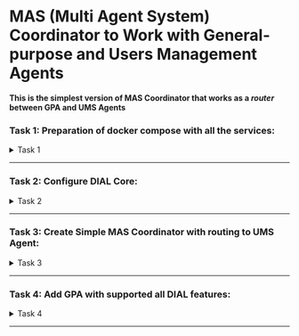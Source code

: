 # MAS (Multi Agent System) Coordinator to Work with General-purpose and Users Management Agents

**This is the simplest version of MAS Coordinator that works as a *router* between GPA and UMS Agents**


### Task 1: Preparation of docker compose with all the services:
<details>
<summary>Task 1</summary>

Prepare [docker-compose](docker-compose.yml) with all the services:
1. Add `redis-insight` service to check later that conversations from UMSA and cached from DIAL are there
    ```yaml
      redis-insight:
        image: redislabs/redisinsight:latest
        depends_on:
          - redis
        ports:
          - "6380:5540"
    ```
   How to connect (do it when all the services are configured and you run docker-compose):
    - Open http://localhost:6380
    - Add connection to `redis`, pay attention that both of them are running in Docker environment and you should connect not through localhost, but through service name `redis`
2. Add `userservice`:
    ```yaml
      userservice:
        image: khshanovskyi/mockuserservice:latest
        ports:
          - "8040:8000"
        environment:
          - PYTHONUNBUFFERED=1
          - GENERATE_USERS=true
          - USER_COUNT=1000
        volumes:
          - ./data:/app/data
    ```
3. Add `ums-mcp-server`:
    ```yaml
      ums-mcp-server:
        depends_on:
          - redis
          - userservice
        image: khshanovskyi/ums-mcp-server:latest
        ports:
          - "8041:8005"
        environment:
          - USERS_MANAGEMENT_SERVICE_URL=${USERS_MANAGEMENT_SERVICE_URL:-http://userservice:8000}
        volumes:
          - ./data:/app/data
    ```
4. Add `ums-agent` (it is the same [UMS Agent](https://github.com/khshanovskyi/ai-dial-ums-ui-agent/tree/completed) that we have implemented earlier):
    ```yaml
      ums-agent:
        depends_on:
          - redis
          - ums-mcp-server
        image: khshanovskyi/dial-ums-agent:latest
        ports:
          - "8042:8000"
        environment:
          - UMS_MCP_URL=http://ums-mcp-server:8005/mcp
          - DIAL_API_KEY=${DIAL_API_KEY}
          - ORCHESTRATION_MODEL=gpt-4o
          - DIAL_URL=https://ai-proxy.lab.epam.com
          - REDIS_HOST=redis
          - REDIS_PORT=6379
        volumes:
          - ./data:/app/data
          - /var/run/docker.sock:/var/run/docker.sock
    ```
    **Pay attention that you need to set up DIAL_API_KEY as env variable on your machine, or insert is instead of ${DIAL_API_KEY}**
5. Add `python-interpreter-mcp-server`:
    ```yaml
      python-interpreter-mcp-server:
        image: khshanovskyi/python-code-interpreter-mcp-server:latest
        ports:
          - "8050:8000"
        environment:
          LOG_LEVEL: "INFO"
        restart: unless-stopped
        mem_limit: 2G
        cpus: 2.0
    ```
6. Add `ddg-search-mcp-server`:
    ```yaml
      ddg-search-mcp-server:
        image: khshanovskyi/ddg-mcp-server:latest
        ports:
          - "8051:8000"
        environment:
          LOG_LEVEL: "INFO"
          MCP_TRANSPORT: "streamable-http"
        restart: unless-stopped
        mem_limit: 512M
        cpus: 0.5
    ```
7. Add `general-purpose-agen` (it is the same [GPA](https://github.com/khshanovskyi/ai-dial-general-purpose-agent/tree/completed) that we have implemented earlier):
    ```yaml
      general-purpose-agent:
        depends_on:
          - redis
          - python-interpreter-mcp-server
          - ddg-search-mcp-server
        image: khshanovskyi/dial-gpa-agent:latest
        ports:
          - "8052:5000"
        environment:
          - DEPLOYMENT_NAME=gpt-4o
          - DIAL_ENDPOINT=http://core:8080
          - PYINTERPRETER_MCP_URL=http://python-interpreter-mcp-server:8000/mcp
          - DDG_MCP_URL=http://ddg-search-mcp-server:8000/mcp
        volumes:
          - ./data:/app/data
    ```
8. Run [docker-compose](docker-compose.yml) and test that it works:
   - Make POST request to http://localhost:8052/openai/deployments/general-purpose-agent/chat/completions `{"messages": [{"role": "user","content": "hi?"}]}` 
   - Create new conversation to UMS

</details>

---

### Task 2: Configure DIAL Core:
<details>
<summary>Task 2</summary>

1. Add GPT and DALL-E models:
    ```json
    {
        "gpt-4o": {
          "displayName": "GPT 4o",
          "endpoint": "http://adapter-dial:5000/openai/deployments/gpt-4o/chat/completions",
          "iconUrl": "http://localhost:3001/gpt4.svg",
          "type": "chat",
          "upstreams": [
            {
              "endpoint": "https://ai-proxy.lab.epam.com/openai/deployments/gpt-4o/chat/completions",
              "key": "{YOUR_DIAL_API_KEY}"
            }
          ]
        },
        "dall-e-3": {
          "displayName": "DALL-E",
          "endpoint": "http://adapter-dial:5000/openai/deployments/dall-e-3/chat/completions",
          "iconUrl": "http://localhost:3001/gpt3.svg",
          "type": "chat",
          "upstreams": [
            {
              "endpoint": "https://ai-proxy.lab.epam.com/openai/deployments/dall-e-3/chat/completions",
              "key": "{YOUR_DIAL_API_KEY}"
            }
          ]
        }
      }
    ```
2. Add `general-purpose-agent` to applications:
    ```json
    {
      "general-purpose-agent": {
        "displayName": "General Purpose Agent",
        "description": "General Purpose Agent. Equipped with: WEB search (DuckDuckGo via MCP), RAG search (supports PDF, TXT, CSV files), Python Code Interpreter (via MCP), Image Generation (model).",
        "endpoint": "http://host.docker.internal:8052/openai/deployments/general-purpose-agent/chat/completions",
        "inputAttachmentTypes": ["image/png", "image/jpeg", "application/pdf", "text/html", "text/plain", "text/csv"],
        "forwardAuthToken": true
      }
    }
    ```
3. Restart `core` service in Docker and check if models are available to use as well as GPA and test that they are woking

</details>

---

### Task 3: Create Simple MAS Coordinator with routing to UMS Agent:
<details>
<summary>Task 3</summary>

1. Add `mas-coordinator` to applications:
    ```json
    {
      "general-purpose-agent": {
        "displayName": "MAS Coordinator Agent",
        "description": "MAS Coordinator Agent that coordinates user requests to General-purpose Agent or UMS Agent",
        "endpoint": "http://host.docker.internal:8055/openai/deployments/mas-coordinator/chat/completions",
        "inputAttachmentTypes": ["image/png", "image/jpeg", "application/pdf", "text/html", "text/plain", "text/csv"],
        "forwardAuthToken": true
      }
    }
    ```
2. Provide implementation for the [app.py](task/app.py) according to TODO
3. Provide implementation for the [agent.py](task/agent.py) according to TODO
4. Provide implementation for the [prompts.py](task/prompts.py) according to TODO
5. Provide implementation for the [ums_agent.py](task/coordination/ums_agent.py) according to TODO
6. Run application and test it:
   - `Do we have Andrej Karpathy as a user?`
   - Add Andrej Karpathy as use to our system
   - Expected results after the testing: 
     - Coordinator makes proper route to UMS Agent
     - Message history is preserved
     - Final result is generated based on the UMS Agent response

</details>

---

### Task 4: Add GPA with supported all DIAL features:
<details>
<summary>Task 4</summary>

**You can propagate Stages, Attachments and State to our App**
1. Provide implementation for the [gpa.py](task/coordination/gpa.py) according to TODO
2. Run application and test it:
   - Search the weather in Kyiv and after that generate a picture of it
   - Provide the [report.csv](tests/report.csv) and ask to generate chart bar from it
   - Expected results: 
     - Stages propagated from GPA to MAS Coordinator as well as attachments

</details>

---


